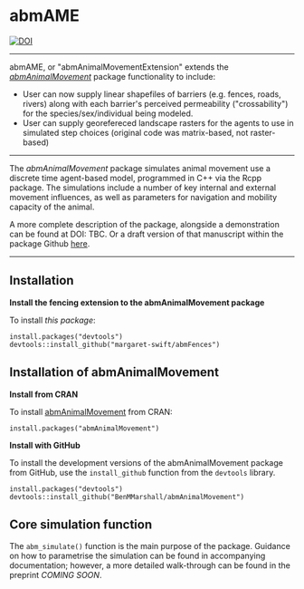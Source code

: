 # abmAME

[![DOI](https://zenodo.org/badge/DOI/10.5281/zenodo.6951937.svg)](thttps://doi.org/10.5281/zenodo.6951937)

--------------------------------------------------------------------------------

abmAME, or "abmAnimalMovementExtension" extends the *[abmAnimalMovement](https://github.com/BenMMarshall/abmAnimalMovement)* package functionality to include:
- User can now supply linear shapefiles of barriers (e.g. fences, roads, rivers) along with each barrier's perceived permeability ("crossability") for the species/sex/individual being modeled.
- User can supply georefereced landscape rasters for the agents to use in simulated step choices (original code was matrix-based, not raster-based)

--------------------------------------------------------------------------------

The *abmAnimalMovement* package simulates animal movement use a discrete time agent-based model, programmed in C++ via the Rcpp package. The simulations include a number of key internal and external movement influences, as well as parameters for navigation and mobility capacity of the animal.

A more complete description of the package, alongside a demonstration can be found at DOI: TBC. Or a draft version of that manuscript within the package Github [here](https://github.com/BenMMarshall/abmAnimalMovement/blob/main/notebook/manuscript/Agent-based_model_walkthrough.pdf).

--------------------------------------------------------------------------------

## Installation

**Install the fencing extension to the abmAnimalMovement package**

To install *this package*:

```
install.packages("devtools")
devtools::install_github("margaret-swift/abmFences")
```



## Installation of abmAnimalMovement

**Install from CRAN**

To install [abmAnimalMovement](https://CRAN.R-project.org/package=abmAnimalMovement) from CRAN:

```
install.packages("abmAnimalMovement")

```

**Install with GitHub**

To install the development versions of the abmAnimalMovement package from GitHub, use the `install_github` function from the `devtools` library.

```
install.packages("devtools")
devtools::install_github("BenMMarshall/abmAnimalMovement")
```



## Core simulation function

The `abm_simulate()` function is the main purpose of the package. Guidance on how to parametrise the simulation can be found in accompanying documentation; however, a more detailed walk-through can be found in the preprint *COMING SOON*. <!-- add link here when ready -->
